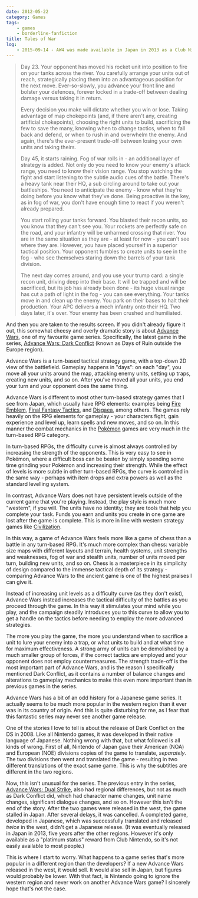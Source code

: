 ```yaml
---
date: 2012-05-22
category: Games
tags: 
    - games
    - borderline-fanfiction
title: Tales of War
log:
    - 2015-09-14 - AW4 was made available in Japan in 2013 as a Club Nintendo reward
---
```


> Day 23. Your opponent has moved his rocket unit into position to fire on your tanks across the river. You carefully arrange your units out of reach, strategically placing them into an advantageous position for the next move. Ever-so-slowly, you advance your front line and bolster your defences, forever locked in a trade-off between dealing damage versus taking it in return.
> 
> Every decision you make will dictate whether you win or lose. Taking advantage of map chokepoints (and, if there aren't any, creating artificial chokepoints), choosing the right units to build, sacrificing the few to save the many, knowing when to change tactics, when to fall back and defend, or when to rush in and overwhelm the enemy. And again, there's the ever-present trade-off between losing your own units and taking theirs.
> 
> Day 45, it starts raining. Fog of war rolls in - an additional layer of strategy is added. Not only do you need to know your enemy's attack range, you need to know their vision range. You stop watching the fight and start listening to the subtle audio cues of the battle. There's a heavy tank near their HQ, a sub circling around to take out your battleships. You need to anticipate the enemy - know what they're doing before you know what they've done. Being proactive is the key, as in fog of war, you don't have enough time to react if you weren't already prepared.
> 
> You start rolling your tanks forward. You blasted their recon units, so you know that they can't see you. Your rockets are perfectly safe on the road, and your infantry will be unharmed crossing that river. You are in the same situation as they are - at least for now - you can't see where they are. However, you have placed yourself in a superior tactical position. Your opponent fumbles to create units to see in the fog - who see themselves staring down the barrels of your tank division.
> 
> The next day comes around, and you use your trump card: a single recon unit, driving deep into their base. It will be trapped and will be sacrificed, but its job has already been done - its huge visual range has cut a path of light in the fog - you can see everything. Your tanks move in and clean up the enemy. You park on their bases to halt their production. Your APC delivers a mech infantry onto their HQ. Two days later, it's over. Your enemy has been crushed and humiliated.

And then you are taken to the results screen. If you didn't already figure it out, this somewhat cheesy and overly dramatic story is about [Advance Wars](https://en.wikipedia.org/wiki/Wars_%28series%29), one of my favourite game series. Specifically, the latest game in the series, [Advance Wars: Dark Conflict](https://en.wikipedia.org/wiki/Advance_Wars:_Days_of_Ruin) (known as Days of Ruin outside the Europe region).

Advance Wars is a turn-based tactical strategy game, with a top-down 2D view of the battlefield. Gameplay happens in "days": on each "day", you move all your units around the map, attacking enemy units, setting up traps, creating new units, and so on. After you've moved all your units, you end your turn and your opponent does the same thing.

Advance Wars is different to most other turn-based strategy games that I see from Japan, which usually have RPG elements: examples being [Fire Emblem](https://en.wikipedia.org/wiki/Fire_Emblem), [Final Fantasy Tactics](https://en.wikipedia.org/wiki/Final_Fantasy_Tactics), and [Disgaea](https://en.wikipedia.org/wiki/Disgaea), among others. The games rely heavily on the RPG elements for gameplay - your characters fight, gain experience and level up, learn spells and new moves, and so on. In this manner the combat mechanics in the [Pokémon](https://en.wikipedia.org/wiki/Pok%C3%A9mon_(video_game_series)) games are very much in the turn-based RPG category.

In turn-based RPGs, the difficulty curve is almost always controlled by increasing the strength of the opponents. This is very easy to see in Pokémon, where a difficult boss can be beaten by simply spending some time grinding your Pokémon and increasing their strength. While the effect of levels is more subtle in other turn-based RPGs, the curve is controlled in the same way - perhaps with item drops and extra powers as well as the standard levelling system.

In contrast, Advance Wars does not have persistent levels outside of the current game that you're playing. Instead, the play style is much more "western", if you will. The units have no identity; they are tools that help you complete your task. Funds you earn and units you create in one game are lost after the game is complete. This is more in line with western strategy games like [Civilization](https://en.wikipedia.org/wiki/Civilization_(series)).

In this way, a game of Advance Wars feels more like a game of chess than a battle in any turn-based RPG. It's much more complex than chess: variable size maps with different layouts and terrain, health systems, unit strengths and weaknesses, fog of war and stealth units, number of units moved per turn, building new units, and so on. Chess is a masterpiece in its simplicity of design compared to the immense tactical depth of its strategy - comparing Advance Wars to the ancient game is one of the highest praises I can give it.

Instead of increasing unit levels as a difficulty curve (as they don't exist), Advance Wars instead increases the tactical difficulty of the battles as you proceed through the game. In this way it stimulates your mind while you play, and the campaign steadily introduces you to this curve to allow you to get a handle on the tactics before needing to employ the more advanced strategies.

The more you play the game, the more you understand when to sacrifice a unit to lure your enemy into a trap, or what units to build and at what time for maximum effectiveness. A strong army of units can be demolished by a much smaller group of forces, if the correct tactics are employed and your opponent does not employ countermeasures. The strength trade-off is the most important part of Advance Wars, and is the reason I specifically mentioned Dark Conflict, as it contains a number of balance changes and alterations to gameplay mechanics to make this even more important than in previous games in the series.

Advance Wars has a bit of an odd history for a Japanese game series. It actually seems to be much more popular in the western region than it ever was in its country of origin. And this is quite disturbing for me, as I fear that this fantastic series may never see another game release.

One of the stories I love to tell is about the release of Dark Conflict on the DS in 2008. Like all Nintendo games, it was developed in their native language of Japanese. Nothing wrong with that, but what followed is all kinds of wrong. First of all, Nintendo of Japan gave their American (NOA) and European (NOE) divisions copies of the game to translate, *separately*. The two divisions then went and translated the game - resulting in two different translations of the exact same game. This is why the subtitles are different in the two regions.

Now, this isn't unusual for the series. The previous entry in the series, [Advance Wars: Dual Strike](https://en.wikipedia.org/wiki/Advance_Wars:_Dual_Strike), also had regional differences, but not as much as Dark Conflict did, which had character name changes, unit name changes, significant dialogue changes, and so on. However this isn't the end of the story. After the two games were released in the west, the game stalled in Japan. After several delays, it was cancelled. A completed game, developed in Japanese, which was successfully translated and released *twice* in the west, didn't get a Japanese release. (It was eventually released in Japan in 2013, five years after the other regions. However it's only available as a "platimum status" reward from Club Nintendo, so it's not easily available to most people.)

This is where I start to worry. What happens to a game series that's more popular in a different region than the developers? If a new Advance Wars released in the west, it would sell. It would also sell in Japan, but figures would probably be lower. With that fact, is Nintendo going to ignore the western region and never work on another Advance Wars game? I sincerely hope that's not the case.
